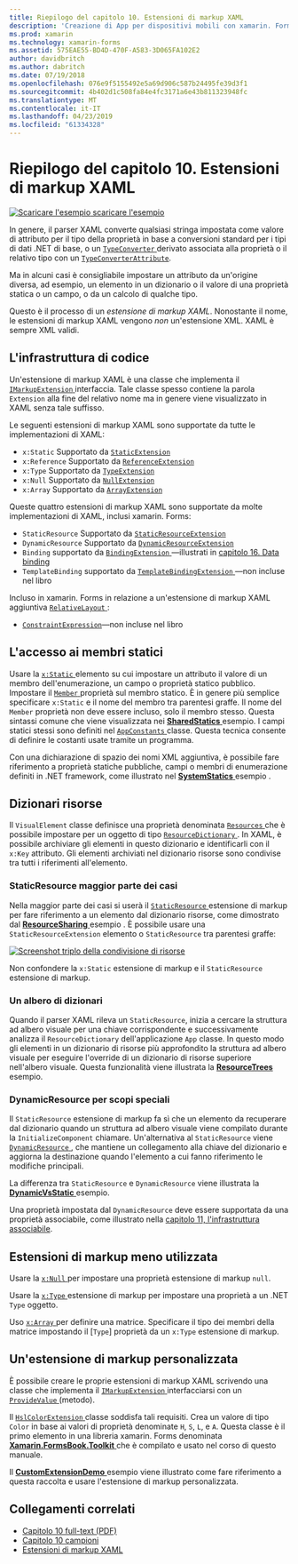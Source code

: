 ```yaml
---
title: Riepilogo del capitolo 10. Estensioni di markup XAML
description: 'Creazione di App per dispositivi mobili con xamarin. Forms: Riepilogo del capitolo 10. Estensioni di markup XAML'
ms.prod: xamarin
ms.technology: xamarin-forms
ms.assetid: 575EAE55-BD4D-470F-A583-3D065FA102E2
author: davidbritch
ms.author: dabritch
ms.date: 07/19/2018
ms.openlocfilehash: 076e9f5155492e5a69d906c587b24495fe39d3f1
ms.sourcegitcommit: 4b402d1c508fa84e4fc3171a6e43b811323948fc
ms.translationtype: MT
ms.contentlocale: it-IT
ms.lasthandoff: 04/23/2019
ms.locfileid: "61334328"
---
```

# <a name="summary-of-chapter-10-xaml-markup-extensions"></a>Riepilogo del capitolo 10. Estensioni di markup XAML

[![Scaricare l'esempio](~/media/shared/download.png) scaricare l'esempio](https://github.com/xamarin/xamarin-forms-book-samples/tree/master/Chapter10)

In genere, il parser XAML converte qualsiasi stringa impostata come valore di attributo per il tipo della proprietà in base a conversioni standard per i tipi di dati .NET di base, o un [ `TypeConverter` ](xref:Xamarin.Forms.TypeConverter) derivato associata alla proprietà o il relativo tipo con un [`TypeConverterAttribute`](xref:Xamarin.Forms.TypeConverterAttribute).

Ma in alcuni casi è consigliabile impostare un attributo da un'origine diversa, ad esempio, un elemento in un dizionario o il valore di una proprietà statica o un campo, o da un calcolo di qualche tipo.

Questo è il processo di un *estensione di markup XAML*. Nonostante il nome, le estensioni di markup XAML vengono *non* un'estensione XML. XAML è sempre XML validi.

## <a name="the-code-infrastructure"></a>L'infrastruttura di codice

Un'estensione di markup XAML è una classe che implementa il [ `IMarkupExtension` ](xref:Xamarin.Forms.Xaml.IMarkupExtension) interfaccia. Tale classe spesso contiene la parola `Extension` alla fine del relativo nome ma in genere viene visualizzato in XAML senza tale suffisso.

Le seguenti estensioni di markup XAML sono supportate da tutte le implementazioni di XAML:

- `x:Static` Supportato da [`StaticExtension`](xref:Xamarin.Forms.Xaml.StaticExtension)
- `x:Reference` Supportato da [`ReferenceExtension`](xref:Xamarin.Forms.Xaml.ReferenceExtension)
- `x:Type` Supportato da [`TypeExtension`](xref:Xamarin.Forms.Xaml.TypeExtension)
- `x:Null` Supportato da [`NullExtension`](xref:Xamarin.Forms.Xaml.NullExtension)
- `x:Array` Supportato da [`ArrayExtension`](xref:Xamarin.Forms.Xaml.ArrayExtension)

Queste quattro estensioni di markup XAML sono supportate da molte implementazioni di XAML, inclusi xamarin. Forms:

- `StaticResource` Supportato da [`StaticResourceExtension`](xref:Xamarin.Forms.Xaml.StaticResourceExtension)
- `DynamicResource` Supportato da [`DynamicResourceExtension`](xref:Xamarin.Forms.Xaml.DynamicResourceExtension)
- `Binding` supportato da [ `BindingExtension` ](xref:Xamarin.Forms.Xaml.BindingExtension) &mdash;illustrati in [capitolo 16. Data binding](chapter16.md)
- `TemplateBinding` supportato da [ `TemplateBindingExtension` ](xref:Xamarin.Forms.Xaml.TemplateBindingExtension) &mdash;non incluse nel libro

Incluso in xamarin. Forms in relazione a un'estensione di markup XAML aggiuntiva [ `RelativeLayout` ](xref:Xamarin.Forms.RelativeLayout):

- [`ConstraintExpression`](xref:Xamarin.Forms.ConstraintExpression)&mdash;non incluse nel libro

## <a name="accessing-static-members"></a>L'accesso ai membri statici

Usare la [ `x:Static` ](xref:Xamarin.Forms.Xaml.StaticExtension) elemento su cui impostare un attributo il valore di un membro dell'enumerazione, un campo o proprietà statico pubblico. Impostare il [ `Member` ](xref:Xamarin.Forms.Xaml.StaticExtension.Member) proprietà sul membro statico. È in genere più semplice specificare `x:Static` e il nome del membro tra parentesi graffe. Il nome del `Member` proprietà non deve essere incluso, solo il membro stesso. Questa sintassi comune che viene visualizzata nei [ **SharedStatics** ](https://github.com/xamarin/xamarin-forms-book-samples/tree/master/Chapter10/SharedStatics) esempio. I campi statici stessi sono definiti nel [ `AppConstants` ](https://github.com/xamarin/xamarin-forms-book-samples/blob/master/Chapter10/SharedStatics/SharedStatics/SharedStatics/AppConstants.cs) classe. Questa tecnica consente di definire le costanti usate tramite un programma.

Con una dichiarazione di spazio dei nomi XML aggiuntiva, è possibile fare riferimento a proprietà statiche pubbliche, campi o membri di enumerazione definiti in .NET framework, come illustrato nel [ **SystemStatics** ](https://github.com/xamarin/xamarin-forms-book-samples/tree/master/Chapter10/SystemStatics) esempio .

## <a name="resource-dictionaries"></a>Dizionari risorse

Il `VisualElement` classe definisce una proprietà denominata [ `Resources` ](xref:Xamarin.Forms.VisualElement.Resources) che è possibile impostare per un oggetto di tipo [ `ResourceDictionary` ](xref:Xamarin.Forms.ResourceDictionary). In XAML, è possibile archiviare gli elementi in questo dizionario e identificarli con il `x:Key` attributo. Gli elementi archiviati nel dizionario risorse sono condivise tra tutti i riferimenti all'elemento.

### <a name="staticresource-for-most-purposes"></a>StaticResource maggior parte dei casi

Nella maggior parte dei casi si userà il [ `StaticResource` ](xref:Xamarin.Forms.Xaml.StaticResourceExtension) estensione di markup per fare riferimento a un elemento dal dizionario risorse, come dimostrato dal [ **ResourceSharing** ](https://github.com/xamarin/xamarin-forms-book-samples/tree/master/Chapter10/ResourceSharing) esempio . È possibile usare una `StaticResourceExtension` elemento o `StaticResource` tra parentesi graffe:

[![Screenshot triplo della condivisione di risorse](images/ch10fg03-small.png "Resource Sharing, condivisione")](images/ch10fg03-large.png#lightbox "la condivisione delle risorse")

Non confondere la `x:Static` estensione di markup e il `StaticResource` estensione di markup.

### <a name="a-tree-of-dictionaries"></a>Un albero di dizionari

Quando il parser XAML rileva un `StaticResource`, inizia a cercare la struttura ad albero visuale per una chiave corrispondente e successivamente analizza il `ResourceDictionary` dell'applicazione `App` classe. In questo modo gli elementi in un dizionario di risorse più approfondito la struttura ad albero visuale per eseguire l'override di un dizionario di risorse superiore nell'albero visuale. Questa funzionalità viene illustrata la [ **ResourceTrees** ](https://github.com/xamarin/xamarin-forms-book-samples/tree/master/Chapter10/ResourceTrees) esempio.

### <a name="dynamicresource-for-special-purposes"></a>DynamicResource per scopi speciali

Il `StaticResource` estensione di markup fa sì che un elemento da recuperare dal dizionario quando un struttura ad albero visuale viene compilato durante la `InitializeComponent` chiamare. Un'alternativa al `StaticResource` viene [ `DynamicResource` ](xref:Xamarin.Forms.Xaml.DynamicResourceExtension), che mantiene un collegamento alla chiave del dizionario e aggiorna la destinazione quando l'elemento a cui fanno riferimento le modifiche principali.

La differenza tra `StaticResource` e `DynamicResource` viene illustrata la [ **DynamicVsStatic** ](https://github.com/xamarin/xamarin-forms-book-samples/tree/master/Chapter10/DynamicVsStatic) esempio.

Una proprietà impostata dal `DynamicResource` deve essere supportata da una proprietà associabile, come illustrato nella [capitolo 11, l'infrastruttura associabile](chapter11.md).

## <a name="lesser-used-markup-extensions"></a>Estensioni di markup meno utilizzata

Usare la [ `x:Null` ](xref:Xamarin.Forms.Xaml.NullExtension) per impostare una proprietà estensione di markup `null`.

Usare la [ `x:Type` ](xref:Xamarin.Forms.Xaml.TypeExtension) estensione di markup per impostare una proprietà a un .NET `Type` oggetto.

Uso [ `x:Array` ](xref:Xamarin.Forms.Xaml.ArrayExtension) per definire una matrice. Specificare il tipo dei membri della matrice impostando il [`Type`] proprietà da un `x:Type` estensione di markup.

## <a name="a-custom-markup-extension"></a>Un'estensione di markup personalizzata

È possibile creare le proprie estensioni di markup XAML scrivendo una classe che implementa il [ `IMarkupExtension` ](xref:Xamarin.Forms.Xaml.IMarkupExtension) interfacciarsi con un [ `ProvideValue` ](xref:Xamarin.Forms.Xaml.IMarkupExtension.ProvideValue(System.IServiceProvider)) (metodo).

Il [ `HslColorExtension` ](https://github.com/xamarin/xamarin-forms-book-samples/blob/master/Libraries/Xamarin.FormsBook.Toolkit/Xamarin.FormsBook.Toolkit/HslColorExtension.cs) classe soddisfa tali requisiti. Crea un valore di tipo `Color` in base ai valori di proprietà denominate `H`, `S`, `L`, e `A`. Questa classe è il primo elemento in una libreria xamarin. Forms denominata [ **Xamarin.FormsBook.Toolkit** ](https://github.com/xamarin/xamarin-forms-book-samples/tree/master/Libraries/Xamarin.FormsBook.Toolkit) che è compilato e usato nel corso di questo manuale.

Il [ **CustomExtensionDemo** ](https://github.com/xamarin/xamarin-forms-book-samples/tree/master/Chapter10/CustomExtensionDemo) esempio viene illustrato come fare riferimento a questa raccolta e usare l'estensione di markup personalizzata.

## <a name="related-links"></a>Collegamenti correlati

- [Capitolo 10 full-text (PDF)](https://download.xamarin.com/developer/xamarin-forms-book/XamarinFormsBook-Ch10-Apr2016.pdf)
- [Capitolo 10 campioni](https://github.com/xamarin/xamarin-forms-book-samples/tree/master/Chapter10)
- [Estensioni di markup XAML](~/xamarin-forms/xaml/markup-extensions/index.md)
